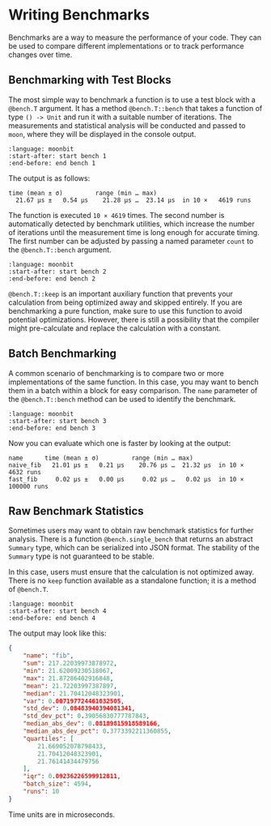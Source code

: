 # Writing Benchmarks

Benchmarks are a way to measure the performance of your code. They can be used to compare different implementations or to track performance changes over time.

## Benchmarking with Test Blocks


The most simple way to benchmark a function is to use a test block with a 
`@bench.T` argument. It has a method `@bench.T::bench` that takes a function of type
`() -> Unit` and run it with a suitable number of iterations.
The measurements and statistical analysis will be conducted and passed to `moon`,
where they will be displayed in the console output.

```{literalinclude} /sources/language/src/benchmark/top.mbt
:language: moonbit
:start-after: start bench 1
:end-before: end bench 1
```

The output is as follows:

```
time (mean ± σ)         range (min … max) 
  21.67 µs ±   0.54 µs    21.28 µs …  23.14 µs  in 10 ×   4619 runs
```

The function is executed `10 × 4619` times.
The second number is automatically detected by benchmark utilities, which increase the number of iterations until the measurement time is long enough for accurate timing.
The first number can be adjusted by passing a named parameter `count` to the `@bench.T::bench` argument.

```{literalinclude} /sources/language/src/benchmark/top.mbt
:language: moonbit
:start-after: start bench 2
:end-before: end bench 2
```

`@bench.T::keep` is an important auxiliary function that prevents your calculation from being optimized away and skipped entirely.
If you are benchmarking a pure function, make sure to use this function to avoid potential optimizations.
However, there is still a possibility that the compiler might pre-calculate and replace the calculation with a constant.


## Batch Benchmarking

A common scenario of benchmarking is to compare two or more implementations of the same function.
In this case, you may want to bench them in a batch within a block for easy comparison.
The `name` parameter of the `@bench.T::bench` method can be used to identify the benchmark.

```{literalinclude} /sources/language/src/benchmark/top.mbt
:language: moonbit
:start-after: start bench 3
:end-before: end bench 3
```

Now you can evaluate which one is faster by looking at the output:

```
name      time (mean ± σ)         range (min … max) 
naive_fib   21.01 µs ±   0.21 µs    20.76 µs …  21.32 µs  in 10 ×   4632 runs
fast_fib     0.02 µs ±   0.00 µs     0.02 µs …   0.02 µs  in 10 × 100000 runs
```

## Raw Benchmark Statistics

Sometimes users may want to obtain raw benchmark statistics for further analysis.
There is a function `@bench.single_bench` that returns an abstract `Summary` type, which can be serialized into JSON format. The stability of the `Summary` type is not guaranteed to be stable.

In this case, users must ensure that the calculation is not optimized away.
There is no `keep` function available as a standalone function; it is a method of `@bench.T`.

```{literalinclude} /sources/language/src/benchmark/top.mbt
:language: moonbit
:start-after: start bench 4
:end-before: end bench 4
```

The output may look like this:

```json
{
    "name": "fib",
    "sum": 217.22039973878972,
    "min": 21.62009230518067,
    "max": 21.87286402916848,
    "mean": 21.72203997387897,
    "median": 21.70412048323901,
    "var": 0.007197724461032505,
    "std_dev": 0.08483940394081341,
    "std_dev_pct": 0.39056830777787843,
    "median_abs_dev": 0.08189815918589166,
    "median_abs_dev_pct": 0.3773392211360855,
    "quartiles": [
        21.669052078798433,
        21.70412048323901,
        21.76141434479756
    ],
    "iqr": 0.09236226599912811,
    "batch_size": 4594,
    "runs": 10
}
```

Time units are in microseconds.


